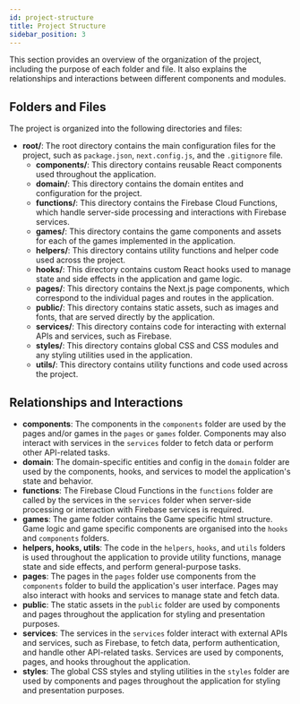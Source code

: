 ```yaml
---
id: project-structure
title: Project Structure
sidebar_position: 3
---
```


This section provides an overview of the organization of the project, including the purpose of each folder and file. It also explains the relationships and interactions between different components and modules.

## Folders and Files

The project is organized into the following directories and files:

- **root/**: The root directory contains the main configuration files for the project, such as `package.json`, `next.config.js`, and the `.gitignore` file.
    - **components/**: This directory contains reusable React components used throughout the application.
    - **domain/**: This directory contains the domain entites and configuration for the project.
    - **functions/**: This directory contains the Firebase Cloud Functions, which handle server-side processing and interactions with Firebase services.
    - **games/**: This directory contains the game components and assets for each of the games implemented in the application.
    - **helpers/**: This directory contains utility functions and helper code used across the project.
    - **hooks/**: This directory contains custom React hooks used to manage state and side effects in the application and game logic.
    - **pages/**: This directory contains the Next.js page components, which correspond to the individual pages and routes in the application.
    - **public/**: This directory contains static assets, such as images and fonts, that are served directly by the application.
    - **services/**: This directory contains code for interacting with external APIs and services, such as Firebase.
    - **styles/**: This directory contains global CSS and CSS modules and any styling utilities used in the application.
    - **utils/**: This directory contains utility functions and code used across the project.

## Relationships and Interactions

- **components**: The components in the `components` folder are used by the pages and/or games in the `pages` or `games` folder. Components may also interact with services in the `services` folder to fetch data or perform other API-related tasks.
- **domain**: The domain-specific entities and config in the `domain` folder are used by the components, hooks, and services to model the application's state and behavior.
- **functions**: The Firebase Cloud Functions in the `functions` folder are called by the services in the `services` folder when server-side processing or interaction with Firebase services is required.
- **games**: The game folder contains the Game specific html structure. Game logic and game specific components are organised into the `hooks` and `components` folders.
- **helpers, hooks, utils**: The code in the `helpers`, `hooks`, and `utils` folders is used throughout the application to provide utility functions, manage state and side effects, and perform general-purpose tasks.
- **pages**: The pages in the `pages` folder use components from the `components` folder to build the application's user interface. Pages may also interact with hooks and services to manage state and fetch data.
- **public**: The static assets in the `public` folder are used by components and pages throughout the application for styling and presentation purposes.
- **services**: The services in the `services` folder interact with external APIs and services, such as Firebase, to fetch data, perform authentication, and handle other API-related tasks. Services are used by components, pages, and hooks throughout the application.
- **styles**: The global CSS styles and styling utilities in the `styles` folder are used by components and pages throughout the application for styling and presentation purposes.